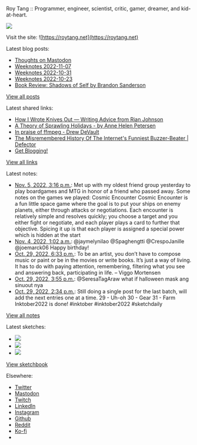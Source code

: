 Roy Tang :: Programmer, engineer, scientist, critic, gamer, dreamer, and kid-at-heart.

![](https://roytang.net/static/img/profile.jpg)

Visit the site: ![https://roytang.net](https://roytang.net)

Latest blog posts:

- [Thoughts on Mastodon](https://roytang.net/2022/11/mastodon/)
- [Weeknotes 2022-11-07](https://roytang.net/2022/11/weeknotes-11-07/)
- [Weeknotes 2022-10-31](https://roytang.net/2022/10/weeknotes-10-30/)
- [Weeknotes 2022-10-23](https://roytang.net/2022/10/weeknotes-10-23/)
- [Book Review: Shadows of Self by Brandon Sanderson](https://roytang.net/2022/10/shadows-of-self/)

[View all posts](https://roytang.net/blog)

Latest shared links:

- [How I Wrote Knives Out — Writing Advice from Rian Johnson](https://roytang.net/2022/11/f8c9cdce2e921bc6e706b42e8721404c/)
- [A Theory of Sprawling Holidays  - by Anne Helen Petersen](https://roytang.net/2022/11/7620dec02555d6b783548e1d0dc8e33c/)
- [In praise of ffmpeg - Drew DeVault](https://roytang.net/2022/11/0e5aba6a17f29c2a357e63e427ba0e39/)
- [The Misremembered History Of The Internet&#x27;s Funniest Buzzer-Beater | Defector](https://roytang.net/2022/11/76723d84ba9257897bf281403e046151/)
- [Get Blogging!](https://roytang.net/2022/11/8ac31da95f6ab3ea59ecfcea4743ea3e/)

[View all links](https://roytang.net/links)

Latest notes:

- [Nov. 5, 2022, 3:16 p.m.](https://roytang.net/2022/11/boardgame-day/): Met up with my oldest friend group yesterday to play boardgames and MTG in honor of a friend who passed away. Some notes on the games we played: Cosmic Encounter Cosmic Encounter is a fun little space game where the goal is to put your ships on enemy planets, either through attacks or negotiations. Each encounter is relatively simple and resolves quickly; you choose a target and you either fight or negotiate, and each player plays a card to further that objective. Spicing it up is that each player is assigned a special power which is hidden at the start
- [Nov. 4, 2022, 1:02 a.m.](https://roytang.net/2022/11/1588214962110943232/): @jaymelynilao @Spaghengtti @CrespoJanille @joemarck06 Happy birthday!
- [Oct. 29, 2022, 6:33 p.m.](https://roytang.net/2022/10/216c2e4b3e9bcba532fda6abbb757197/): To be an artist, you don’t have to compose music or paint or be in the movies or write books. It’s just a way of living. It has to do with paying attention, remembering, filtering what you see and answering back, participating in life. – Viggo Mortensen
- [Oct. 29, 2022, 3:55 p.m.](https://roytang.net/2022/10/1586265470143201280/): @SeresaTagAraw what if halloween mask ang sinuout nya
- [Oct. 29, 2022, 2:34 p.m.](https://roytang.net/2022/10/inktober2022_29_30_31/): Still doing a single post for the last batch, will add the next entries one at a time. 29 - Uh-oh 30 - Gear 31 - Farm Inktober2022 is done! #inktober #inktober2022 #sketchdaily

[View all notes](https://roytang.net/notes)

Latest sketches:


- ![](https://roytang.net/media/cache/f5/83/f583e6f8cabb768e013c3292f03b5274.jpg)
- ![](https://roytang.net/media/cache/dc/31/dc31bec42193147458f2e50c9a7fe4ac.jpg)
- ![](https://roytang.net/media/cache/73/2b/732bd4c80057609c59932ce77d753675.jpg)

[View sketchbook](https://roytang.net/albums/sketchbook)


Elsewhere:

- [Twitter](https://twitter.com/roytang)
- [Mastodon](https://indieweb.social/@roytang)
- [Twitch](https://twitch.tv/twitchyroy)
- [LinkedIn](https://www.linkedin.com/in/roytang)
- [Instagram](https://instagram.com/roytang0400)
- [Github](https://github.com/roytang)
- [Reddit](https://reddit.com/u/hungryroy)
- [Ko-fi](https://ko-fi.com/roytang)
- [](mailto:hello@roytang.net)